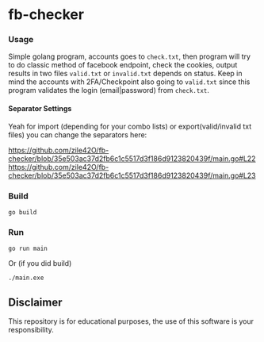 # fb-checker

### Usage

Simple golang program, accounts goes to `check.txt`,  then program will try to do classic method of facebook endpoint, check the cookies, output results in two files `valid.txt` or `invalid.txt` depends on status.
Keep in mind the accounts with 2FA/Checkpoint also going to `valid.txt` since this program validates the login (email|password) from `check.txt`. <br>
#### Separator Settings
Yeah for import (depending for your combo lists) or export(valid/invalid txt files) you can change the separators here:

https://github.com/zile42O/fb-checker/blob/35e503ac37d2fb6c1c5517d3f186d9123820439f/main.go#L22
https://github.com/zile42O/fb-checker/blob/35e503ac37d2fb6c1c5517d3f186d9123820439f/main.go#L23

### Build
```
go build
```
### Run
```
go run main
```
Or (if you did build)
```
./main.exe 
```

## Disclaimer
This repository is for educational purposes, the use of this software is your responsibility.
